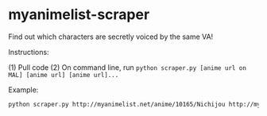 # myanimelist-scraper
Find out which characters are secretly voiced by the same VA! 

Instructions:

(1) Pull code
(2) On command line, run `python scraper.py [anime url on MAL] [anime url] [anime url]...`

Example:
```bash
python scraper.py http://myanimelist.net/anime/10165/Nichijou http://myanimelist.net/anime/10620/Mirai_Nikki_(TV) http://myanimelist.net/anime/26165/Yuri_Kuma_Arashi
```
